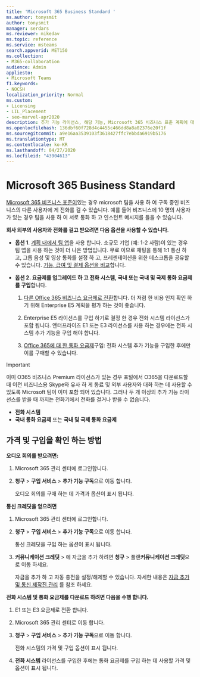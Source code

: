 ```yaml
---
title: 'Microsoft 365 Business Standard '
ms.author: tonysmit
author: tonysmit
manager: serdars
ms.reviewer: mikedav
ms.topic: reference
ms.service: msteams
search.appverid: MET150
ms.collection:
- M365-collaboration
audience: Admin
appliesto:
- Microsoft Teams
f1.keywords:
- NOCSH
localization_priority: Normal
ms.custom:
- Licensing
- LIL_Placement
- seo-marvel-apr2020
description: 추가 기능 라이선스, 해당 기능, Microsoft 365 비즈니스 표준 계획에 대해 이러한 라이선스를 구입 하는 방법에 대해 알아봅니다.
ms.openlocfilehash: 136dbf60f728d4c4455c466dd8a8a02376e20f1f
ms.sourcegitcommit: a9e16aa3539103f3618427ffc7ebbda6919b5176
ms.translationtype: MT
ms.contentlocale: ko-KR
ms.lasthandoff: 04/27/2020
ms.locfileid: "43904613"
---
```

# <a name="microsoft-365-business-standard"></a>Microsoft 365 Business Standard

[Microsoft 365 비즈니스 표준이](https://products.office.com/en/business/office-365-business-premium)있는 경우 microsoft 팀을 사용 하 여 구독 중인 비즈니스의 다른 사용자에 게 전화를 걸 수 있습니다. 예를 들어 비즈니스에 10 명의 사용자가 있는 경우 팀을 사용 하 여 서로 통화 하 고 인스턴트 메시지를 들을 수 있습니다.


**회사 외부의 사용자와 전화를 걸고 받으려면 다음 옵션을 사용할 수 있습니다**.

- **옵션 1**. [계획 내에서 팀 앱](https://products.office.com/microsoft-teams/free)을 사용 합니다. 소규모 기업 (예: 1-2 사람)이 있는 경우 팀 앱을 사용 하는 것이 더 나은 방법입니다. 무료 이므로 채팅을 통해 1:1 통신 하 고, 그룹 음성 및 영상 통화를 설정 하 고, 프레젠테이션을 위한 데스크톱을 공유할 수 있습니다. [기능, 급여 및 결제 옵션을 비교](https://products.office.com/microsoft-teams/free)합니다.

- **옵션 2. 요금제를 업그레이드 하 고 전화 시스템, 국내 또는 국내 및 국제 통화 요금제를 구입**합니다.

    1. [다른 Office 365 비즈니스 요금제로 전환](https://support.office.com/article/73318661-8f33-478b-bcc7-fb8d69dbb22a)합니다. 더 저렴 한 비용 인지 확인 하기 위해 Enterprise E5 계획을 평가 하는 것이 좋습니다.

    2. Enterprise E5 라이선스를 구입 하기로 결정 한 경우 전화 시스템 라이선스가 포함 됩니다. 엔터프라이즈 E1 또는 E3 라이선스를 사용 하는 경우에는 전화 시스템 추가 기능을 구입 해야 합니다.
    
    3. [Office 365에 대 한 통화 요금제](../calling-plans-for-office-365.md)구입: 전화 시스템 추가 기능을 구입한 후에만이를 구매할 수 있습니다.


 > [!IMPORTANT]
 > 이미 O365 비즈니스 Premium 라이선스가 있는 경우 포털에서 O365을 다운로드할 때 이전 비즈니스용 Skype와 유사 하 게 동료 및 외부 사용자와 대화 하는 데 사용할 수 있도록 Microsoft 팀이 이미 포함 되어 있습니다. 그러나 두 개 이상의 추가 기능 라이선스를 받을 때 까지는 전화기에서 전화를 걸거나 받을 수 없습니다.
 >- **전화 시스템**
 >- **국내 통화 요금제** 또는 **국내 및 국제 통화 요금제**

## <a name="how-to-see-prices-and-buy"></a>가격 및 구입을 확인 하는 방법
<a name="bkmk_buypremium"> </a>

 **오디오 회의를 받으려면:**

1. Microsoft 365 관리 센터에 로그인합니다.

2. **청구** > **구입 서비스** > **추가 기능 구독**으로 이동 합니다.

   오디오 회의를 구매 하는 데 가격과 옵션이 표시 됩니다.

**통신 크레딧을 얻으려면**

1. Microsoft 365 관리 센터에 로그인합니다.

2. **청구** > **구입 서비스** > **추가 기능 구독**으로 이동 합니다.

   통신 크레딧을 구입 하는 옵션이 표시 됩니다.

3. **커뮤니케이션 크레딧** > 에 자금을 추가 하려면 **청구** > 플랜**커뮤니케이션 크레딧**으로 이동 하세요.

    자금을 추가 하 고 자동 충전을 설정/해제할 수 있습니다. 자세한 내용은 [자금 추가 및 통신 제작진 관리](../add-funds-and-manage-communications-credits.md) 를 참조 하세요. 


**전화 시스템 및 통화 요금제를 다운로드 하려면 다음을 수행 합니다.**

1. E1 또는 E3 요금제로 전환 합니다.

2. Microsoft 365 관리 센터로 이동 합니다.

3. **청구** > **구입 서비스** > **추가 기능 구독**으로 이동 합니다.

    전화 시스템의 가격 및 구입 옵션이 표시 됩니다.

4. **전화 시스템** 라이선스를 구입한 후에는 통화 요금제를 구입 하는 데 사용할 가격 및 옵션이 표시 됩니다.
